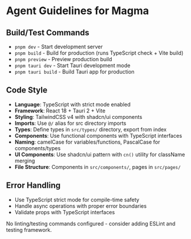 # Agent Guidelines for Magma

## Build/Test Commands
- `pnpm dev` - Start development server
- `pnpm build` - Build for production (runs TypeScript check + Vite build)
- `pnpm preview` - Preview production build
- `pnpm tauri dev` - Start Tauri development mode
- `pnpm tauri build` - Build Tauri app for production

## Code Style
- **Language**: TypeScript with strict mode enabled
- **Framework**: React 18 + Tauri 2 + Vite
- **Styling**: TailwindCSS v4 with shadcn/ui components
- **Imports**: Use `@/` alias for src directory imports
- **Types**: Define types in `src/types/` directory, export from index
- **Components**: Use functional components with TypeScript interfaces
- **Naming**: camelCase for variables/functions, PascalCase for components/types
- **UI Components**: Use shadcn/ui pattern with `cn()` utility for className merging
- **File Structure**: Components in `src/components/`, pages in `src/pages/`

## Error Handling
- Use TypeScript strict mode for compile-time safety
- Handle async operations with proper error boundaries
- Validate props with TypeScript interfaces

No linting/testing commands configured - consider adding ESLint and testing framework.